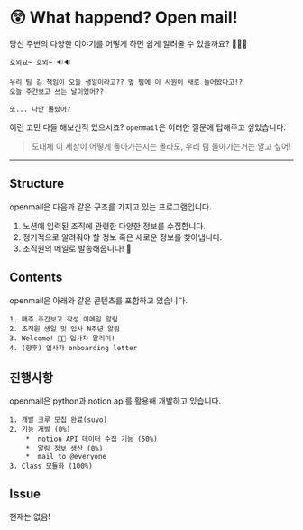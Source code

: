 # 😲 What happend? Open mail!

당신 주변의 다양한 이야기를 어떻게 하면 쉽게 알려줄 수 있을까요? 🤷🏻‍♀️

	호외요~ 호외~ 🔉🔉
	
	우리 팀 김 책임이 오늘 생일이라고?? 옆 팀에 이 사원이 새로 들어왔다고!?
	오늘 주간보고 쓰는 날이었어??
	
	또... 나만 몰랐어?

이런 고민 다들 해보신적 있으시죠? `openmail`은 이러한 질문에 답해주고 싶었습니다.

> 도대체 이 세상이 어떻게 돌아가는지는 몰라도, 우리 팀 돌아가는거는 알고 싶어!


---

## Structure
openmail은 다음과 같은 구조를 가지고 있는 프로그램입니다.
 
1.  노션에 입력된 조직에 관련한 다양한 정보를 수집합니다.
2. 정기적으로 알려줘야 할 정보 혹은 새로운 정보를 찾아냅니다.
3. 조직원의 메일로 발송해줍니다! 📮

## Contents
openmail은 아래와 같은 콘텐츠를 포함하고 있습니다.

	1. 매주 주간보고 작성 이메일 알림
	2. 조직원 생일 및 입사 N주년 알림
	3. Welcome! 👋🏻 입사자 알리미!
	4. (향후) 입사자 onboarding letter

## 진행사항
openmail은 python과 notion api를 활용해 개발하고 있습니다.

	1. 개발 크루 모집 완료(suyo)
	2. 기능 개발 (0%)
		*  notion API 데이터 수집 기능 (50%)
		*  알림 정보 생산 (0%)
		*  mail to @everyone
	3. Class 모듈화 (100%)

## Issue

현재는 없음!
